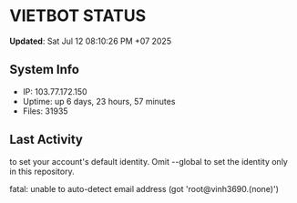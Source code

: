 # VIETBOT STATUS
**Updated**: Sat Jul 12 08:10:26 PM +07 2025

## System Info
- IP: 103.77.172.150
- Uptime: up 6 days, 23 hours, 57 minutes
- Files: 31935

## Last Activity

to set your account's default identity.
Omit --global to set the identity only in this repository.

fatal: unable to auto-detect email address (got 'root@vinh3690.(none)')

